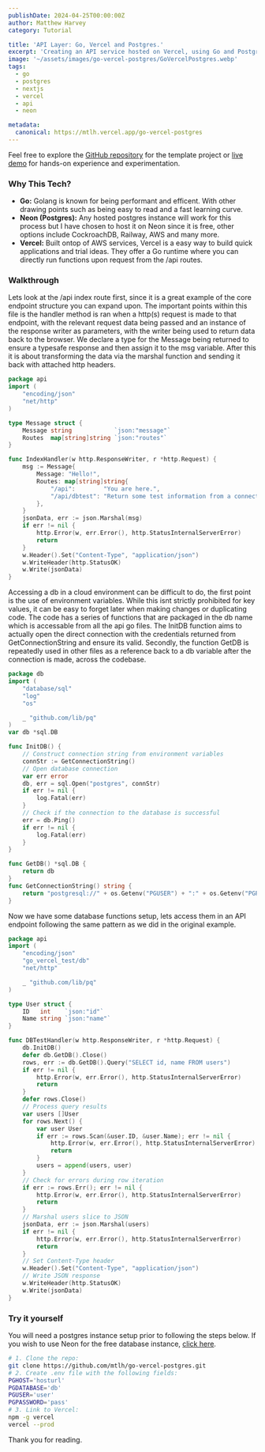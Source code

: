 ```yaml
---
publishDate: 2024-04-25T00:00:00Z
author: Matthew Harvey
category: Tutorial

title: 'API Layer: Go, Vercel and Postgres.'
excerpt: 'Creating an API service hosted on Vercel, using Go and Postgres to manage dataflow.'
image: '~/assets/images/go-vercel-postgres/GoVercelPostgres.webp'
tags:
  - go
  - postgres
  - nextjs
  - vercel
  - api
  - neon

metadata:
  canonical: https://mtlh.vercel.app/go-vercel-postgres
---
```


Feel free to explore the [GitHub repository](https://github.com/mtlh/go-vercel-postgres) for the template project or [live demo](https://go-vercel-postgres.vercel.app/api) for hands-on experience and experimentation.

### Why This Tech?

- **Go:** Golang is known for being performant and efficent. With other drawing points such as being easy to read and a fast learning curve.
- **Neon (Postgres):** Any hosted postgres instance will work for this process but I have chosen to host it on Neon since it is free, other options include CockroachDB, Railway, AWS and many more.
- **Vercel:** Built ontop of AWS services, Vercel is a easy way to build quick applications and trial ideas. They offer a Go runtime where you can directly run functions upon request from the /api routes.

### Walkthrough

Lets look at the /api index route first, since it is a great example of the core endpoint structure you can expand upon. The important points within this file is the handler method is ran
when a http(s) request is made to that endpoint, with the relevant request data being passed and an instance of the response writer as parameters, with the writer being used to return
data back to the browser. We declare a type for the Message being returned to ensure a typesafe response and then assign it to the msg variable. After this it is about transforming
the data via the marshal function and sending it back with attached http headers.

```go
package api
import (
	"encoding/json"
	"net/http"
)

type Message struct {
	Message string            `json:"message"`
	Routes  map[string]string `json:"routes"`
}

func IndexHandler(w http.ResponseWriter, r *http.Request) {
	msg := Message{
		Message: "Hello!",
		Routes: map[string]string{
			"/api":        "You are here.",
			"/api/dbtest": "Return some test information from a connected postgres db.",
		},
	}
	jsonData, err := json.Marshal(msg)
	if err != nil {
		http.Error(w, err.Error(), http.StatusInternalServerError)
		return
	}
	w.Header().Set("Content-Type", "application/json")
	w.WriteHeader(http.StatusOK)
	w.Write(jsonData)
}
```

Accessing a db in a cloud environment can be difficult to do, the first point is the use of environment variables. While this isnt strictly prohibited for key values,
it can be easy to forget later when making changes or duplicating code. The code has a series of functions that are packaged in the db name which is accessable from all the api go files.
The InitDB function aims to actually open the direct connection with the credentials returned from GetConnectionString and ensure its valid. Secondly, the function GetDB is repeatedly used in
other files as a reference back to a db variable after the connection is made, across the codebase.

```go
package db
import (
	"database/sql"
	"log"
	"os"

	_ "github.com/lib/pq"
)
var db *sql.DB

func InitDB() {
	// Construct connection string from environment variables
	connStr := GetConnectionString()
	// Open database connection
	var err error
	db, err = sql.Open("postgres", connStr)
	if err != nil {
		log.Fatal(err)
	}
	// Check if the connection to the database is successful
	err = db.Ping()
	if err != nil {
		log.Fatal(err)
	}
}

func GetDB() *sql.DB {
	return db
}
func GetConnectionString() string {
	return "postgresql://" + os.Getenv("PGUSER") + ":" + os.Getenv("PGPASSWORD") + "@" + os.Getenv("PGHOST") + "/" + os.Getenv("PGDATABASE") + "?sslmode=require"
}
```

Now we have some database functions setup, lets access them in an API endpoint following the same pattern as we did in the original example.

```go
package api
import (
	"encoding/json"
	"go_vercel_test/db"
	"net/http"

	_ "github.com/lib/pq"
)

type User struct {
	ID   int    `json:"id"`
	Name string `json:"name"`
}

func DBTestHandler(w http.ResponseWriter, r *http.Request) {
	db.InitDB()
	defer db.GetDB().Close()
	rows, err := db.GetDB().Query("SELECT id, name FROM users")
	if err != nil {
		http.Error(w, err.Error(), http.StatusInternalServerError)
		return
	}
	defer rows.Close()
	// Process query results
	var users []User
	for rows.Next() {
		var user User
		if err := rows.Scan(&user.ID, &user.Name); err != nil {
			http.Error(w, err.Error(), http.StatusInternalServerError)
			return
		}
		users = append(users, user)
	}
	// Check for errors during row iteration
	if err := rows.Err(); err != nil {
		http.Error(w, err.Error(), http.StatusInternalServerError)
		return
	}
	// Marshal users slice to JSON
	jsonData, err := json.Marshal(users)
	if err != nil {
		http.Error(w, err.Error(), http.StatusInternalServerError)
		return
	}
	// Set Content-Type header
	w.Header().Set("Content-Type", "application/json")
	// Write JSON response
	w.WriteHeader(http.StatusOK)
	w.Write(jsonData)
}
```

### Try it yourself

You will need a postgres instance setup prior to following the steps below. If you wish to use Neon for the free database instance, [click here](https://neon.tech/).

```bash
# 1. Clone the repo:
git clone https://github.com/mtlh/go-vercel-postgres.git
# 2. Create .env file with the following fields:
PGHOST='hosturl'
PGDATABASE='db'
PGUSER='user'
PGPASSWORD='pass'
# 3. Link to Vercel:
npm -g vercel
vercel --prod
```

Thank you for reading.
